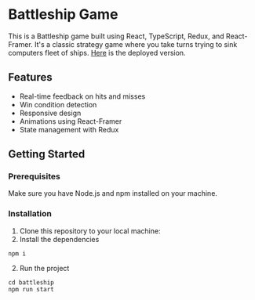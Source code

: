 # Battleship Game

This is a Battleship game built using React, TypeScript, Redux, and React-Framer. It's a classic strategy game where you take turns trying to sink computers fleet of ships. [Here](https://master--zingy-narwhal-892b91.netlify.app/) is the deployed version.

## Features

- Real-time feedback on hits and misses
- Win condition detection
- Responsive design
- Animations using React-Framer
- State management with Redux

## Getting Started

### Prerequisites

Make sure you have Node.js and npm installed on your machine.

### Installation

1. Clone this repository to your local machine:
2. Install the dependencies
```
npm i
```
2. Run the project
```
cd battleship
npm run start
```
